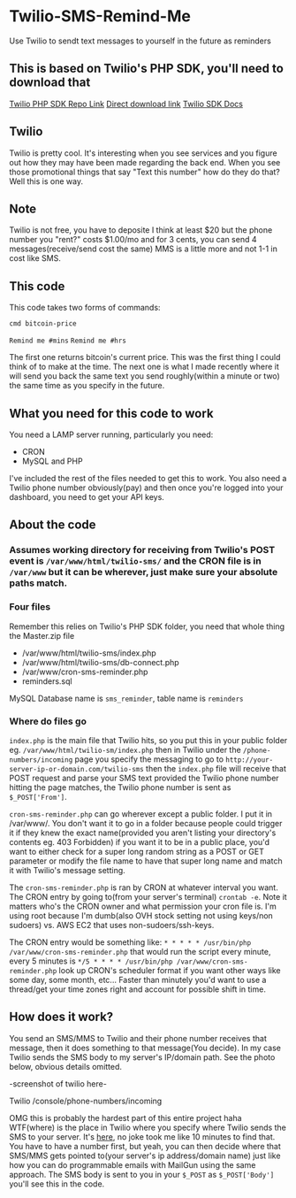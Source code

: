 # Twilio-SMS-Remind-Me
Use Twilio to sendt text messages to yourself in the future as reminders


## This is based on Twilio's PHP SDK, you'll need to download that
[Twilio PHP SDK Repo Link](https://github.com/twilio/twilio-php/)
[Direct download link](https://github.com/twilio/twilio-php/archive/master.zip)
[Twilio SDK Docs](https://www.twilio.com/docs/libraries/php)

## Twilio
Twilio is pretty cool. It's interesting when you see services and you figure out how they may have been made regarding the back end. When you see those promotional things that say "Text this number" how do they do that? Well this is one way.

## Note
Twilio is not free, you have to deposite I think at least $20 but the phone number you "rent?" costs $1.00/mo and for 3 cents, you can send 4 messages(receive/send cost the same) MMS is a little more and not 1-1 in cost like SMS.

## This code
This code takes two forms of commands:

`cmd bitcoin-price`

`Remind me #mins`
`Remind me #hrs`

The first one returns bitcoin's current price. This was the first thing I could think of to make at the time. The next one is what I made recently where it will send you back the same text you send roughly(within a minute or two) the same time as you specify in the future.

## What you need for this code to work
You need a LAMP server running, particularly you need:
* CRON
* MySQL and PHP

I've included the rest of the files needed to get this to work. You also need a Twilio phone number obviously(pay) and then once you're logged into your dashboard, you need to get your API keys.

## About the code
### Assumes working directory for receiving from Twilio's POST event is `/var/www/html/twilio-sms/` and the CRON file is in `/var/www` but it can be wherever, just make sure your absolute paths match.

### Four files
Remember this relies on Twilio's PHP SDK folder, you need that whole thing the Master.zip file
* /var/www/html/twilio-sms/index.php
* /var/www/html/twilio-sms/db-connect.php
* /var/www/cron-sms-reminder.php
* reminders.sql

MySQL Database name is `sms_reminder`, table name is `reminders`

### Where do files go
`index.php` is the main file that Twilio hits, so you put this in your public folder eg. `/var/www/html/twilio-sm/index.php` then in Twilio under the `/phone-numbers/incoming` page you specify the messaging to go to `http://your-server-ip-or-domain.com/twilio-sms` then the `index.php` file will receive that POST request and parse your SMS text provided the Twilio phone number hitting the page matches, the Twilio phone number is sent as `$_POST['From']`.

`cron-sms-reminder.php` can go wherever except a public folder. I put it in /var/www/. You don't want it to go in a folder because people could trigger it if they knew the exact name(provided you aren't listing your directory's contents eg. 403 Forbidden) if you want it to be in a public place, you'd want to either check for a super long random string as a POST or GET parameter or modify the file name to have that super long name and match it with Twilio's message setting.

The `cron-sms-reminder.php` is ran by CRON at whatever interval you want. The CRON entry by going to(from your server's terminal) `crontab -e`. Note it matters who's the CRON owner and what permission your cron file is. I'm using root because I'm dumb(also OVH stock setting not using keys/non sudoers) vs. AWS EC2 that uses non-sudoers/ssh-keys.

The CRON entry would be something like: `* * * * * /usr/bin/php /var/www/cron-sms-reminder.php` that would run the script every minute, every 5 minutes is `*/5 * * * * /usr/bin/php /var/www/cron-sms-reminder.php` look up CRON's scheduler format if you want other ways like some day, some month, etc... Faster than minutely you'd want to use a thread/get your time zones right and account for possible shift in time.

## How does it work?
You send an SMS/MMS to Twilio and their phone number receives that message, then it does something to that message(You decide). In my case Twilio sends the SMS body to my server's IP/domain path. See the photo below, obvious details omitted.

-screenshot of twilio here-

Twilio /console/phone-numbers/incoming

OMG this is probably the hardest part of this entire project haha WTF(where) is the place in Twilio where you specify where Twilio sends the SMS to your server. It's [here](https://www.twilio.com/console/phone-numbers/incoming), no joke took me like 10 minutes to find that. You have to have a number first, but yeah, you can then decide where that SMS/MMS gets pointed to(your server's ip address/domain name) just like how you can do programmable emails with MailGun using the same approach. The SMS body is sent to you in your `$_POST` as `$_POST['Body']` you'll see this in the code.

